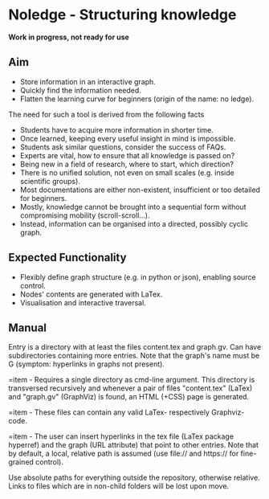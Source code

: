 Noledge - Structuring knowledge
===============================

**Work in progress, not ready for use**


Aim
---

- Store information in an interactive graph.
- Quickly find the information needed.
- Flatten the learning curve for beginners (origin of the name: no ledge).

The need for such a tool is derived from the following facts

- Students have to acquire more information in shorter time.
- Once learned, keeping every useful insight in mind is impossible.
- Students ask similar questions, consider the success of FAQs.
- Experts are vital, how to ensure that all knowledge is passed on?
- Being new in a field of research, where to start, which direction?
- There is no unified solution, not even on small scales (e.g. inside scientific groups).
- Most documentations are either non-existent, insufficient or too detailed for beginners.
- Mostly, knowledge cannot be brought into a sequential form without compromising mobility (scroll-scroll...).
- Instead, information can be organised into a directed, possibly cyclic graph.


Expected Functionality
----------------------

- Flexibly define graph structure (e.g. in python or json), enabling source control.
- Nodes' contents are generated with LaTex.
- Visualisation and interactive traversal.


Manual
------


Entry is a directory with at least the files content.tex and graph.gv.
Can have subdirectories containing more entries.
Note that the graph's name must be G (symptom: hyperlinks in graphs not present).

=item -
Requires a single directory as cmd-line argument.
This directory is transversed recursively and whenever a pair of files
"content.tex" (LaTex) and "graph.gv" (GraphViz) is found, an HTML (+CSS) page is generated.

=item -
These files can contain any valid LaTex- respectively Graphviz-code.

=item -
The user can insert hyperlinks in the tex file (LaTex package hyperref) and the graph (URL attribute)
that point to other entries.
Note that by default, a local, relative path is assumed (use file:// and https:// for fine-grained control).

Use absolute paths for everything outside the repository, otherwise relative.
Links to files which are in non-child folders will be lost upon move.
